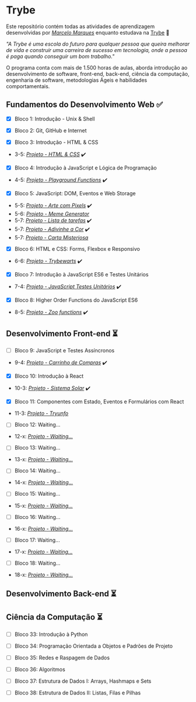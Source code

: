 # Trybe

Este repositório contém todas as atividades de aprendizagem desenvolvidas por _[Marcelo Marques](https://www.linkedin.com/in/marcelo-mls/)_ enquanto estudava na [Trybe](https://www.betrybe.com/) :rocket:

_"A Trybe é uma escola do futuro para qualquer pessoa que queira melhorar de vida e construir uma carreira de sucesso em tecnologia, onde a pessoa é paga quando conseguir um bom trabalho."_

O programa conta com mais de 1.500 horas de aulas, aborda introdução ao desenvolvimento de software, front-end, back-end, ciência da computação, engenharia de software, metodologias Ágeis e habilidades comportamentais.

## Fundamentos do Desenvolvimento Web :white_check_mark:

- [x] Bloco 1: Introdução - Unix & Shell

- [x] Bloco 2: Git, GitHub e Internet

- [x] Bloco 3: Introdução - HTML & CSS
- 3-5: _[Projeto - HTML & CSS](https://github.com/tryber/sd-022-b-project-lessons-learned/pull/104/files)_ :heavy_check_mark: 

- [x] Bloco 4: Introdução à JavaScript e Lógica de Programação
- 4-5: _[Projeto - Playground Functions](https://github.com/tryber/sd-022-b-project-playground-functions/pull/69/files)_ :heavy_check_mark: 

- [x] Bloco 5: JavaScript: DOM, Eventos e Web Storage
- 5-5: _[Projeto - Arte com Pixels](https://github.com/tryber/sd-022-b-project-pixels-art/pull/103/files)_ :heavy_check_mark: 
- 5-6: _[Projeto - Meme Generator]()_
- 5-7: _[Projeto - Lista de tarefas]()_ :heavy_check_mark: 
- 5-7: _[Projeto - Adivinhe a Cor]()_ :heavy_check_mark: 
- 5-7: _[Projeto - Carta Misteriosa]()_ 

- [x] Bloco 6: HTML e CSS: Forms, Flexbox e Responsivo
- 6-6: _[Projeto - Trybewarts]()_ :heavy_check_mark: 

- [x] Bloco 7: Introdução à JavaScript ES6 e Testes Unitários
- 7-4: _[Projeto - JavaScript Testes Unitários]()_ :heavy_check_mark: 

- [x] Bloco 8: Higher Order Functions do JavaScript ES6
- 8-5: _[Projeto - Zoo functions]()_ :heavy_check_mark: 

## Desenvolvimento Front-end :hourglass_flowing_sand:

- [ ] Bloco 9: JavaScript e Testes Assíncronos
- 9-4: _[Projeto - Carrinho de Compras]()_ :heavy_check_mark:

- [x] Bloco 10: Introdução à React
- 10-3: _[Projeto - Sistema Solar]()_ :heavy_check_mark:

- [x] Bloco 11: Componentes com Estado, Eventos e Formulários com React
- 11-3: _[Projeto - Tryunfo]()_

- [ ] Bloco 12: Waiting...
- 12-x: _[Projeto - Waiting...]()_

- [ ] Bloco 13: Waiting...
- 13-x: _[Projeto - Waiting...]()_

- [ ] Bloco 14: Waiting...
- 14-x: _[Projeto - Waiting...]()_

- [ ] Bloco 15: Waiting...
- 15-x: _[Projeto - Waiting...]()_

- [ ] Bloco 16: Waiting...
- 16-x: _[Projeto - Waiting...]()_

- [ ] Bloco 17: Waiting...
- 17-x: _[Projeto - Waiting...]()_

- [ ] Bloco 18: Waiting...
- 18-x: _[Projeto - Waiting...]()_


## Desenvolvimento Back-end :hourglass_flowing_sand:


## Ciência da Computação :hourglass_flowing_sand:

- [ ] Bloco 33: Introdução à Python

- [ ] Bloco 34: Programação Orientada a Objetos e Padrões de Projeto

- [ ] Bloco 35: Redes e Raspagem de Dados

- [ ] Bloco 36: Algoritmos

- [ ] Bloco 37: Estrutura de Dados I: Arrays, Hashmaps e Sets

- [ ] Bloco 38: Estrutura de Dados II: Listas, Filas e Pilhas
